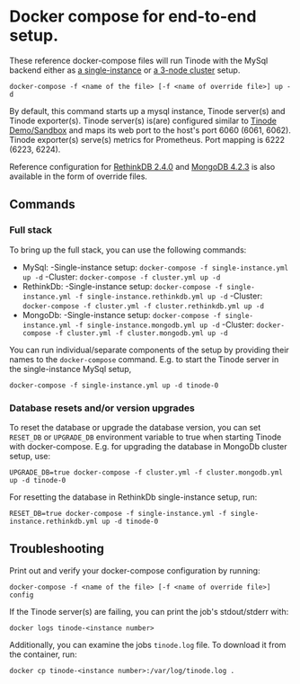 # Docker compose for end-to-end setup.

These reference docker-compose files will run Tinode with the MySql backend either as [a single-instance](single-instance.yml) or [a 3-node cluster](cluster.yml) setup.

```
docker-compose -f <name of the file> [-f <name of override file>] up -d
```

By default, this command starts up a mysql instance, Tinode server(s) and Tinode exporter(s).
Tinode server(s) is(are) configured similar to [Tinode Demo/Sandbox](../../README.md#demosandbox) and
maps its web port to the host's port 6060 (6061, 6062).
Tinode exporter(s) serve(s) metrics for Prometheus. Port mapping is 6222 (6223, 6224).

Reference configuration for [RethinkDB 2.4.0](https://hub.docker.com/_/rethinkdb?tab=tags) and [MongoDB 4.2.3](https://hub.docker.com/_/mongo?tab=tags) is also available
in the form of override files.

## Commands

### Full stack
To bring up the full stack, you can use the following commands:
* MySql:
-Single-instance setup: `docker-compose -f single-instance.yml up -d`
-Cluster: `docker-compose -f cluster.yml up -d`
* RethinkDb:
-Single-instance setup: `docker-compose -f single-instance.yml -f single-instance.rethinkdb.yml up -d`
-Cluster: `docker-compose -f cluster.yml -f cluster.rethinkdb.yml up -d`
* MongoDb:
-Single-instance setup: `docker-compose -f single-instance.yml -f single-instance.mongodb.yml up -d`
-Cluster: `docker-compose -f cluster.yml -f cluster.mongodb.yml up -d`

You can run individual/separate components of the setup by providing their names to the `docker-compose` command.
E.g. to start the Tinode server in the single-instance MySql setup,
```
docker-compose -f single-instance.yml up -d tinode-0
```

### Database resets and/or version upgrades
To reset the database or upgrade the database version, you can set `RESET_DB` or `UPGRADE_DB` environment variable to true when starting Tinode with docker-compose.
E.g. for upgrading the database in MongoDb cluster setup, use:
```
UPGRADE_DB=true docker-compose -f cluster.yml -f cluster.mongodb.yml up -d tinode-0
```

For resetting the database in RethinkDb single-instance setup, run:
```
RESET_DB=true docker-compose -f single-instance.yml -f single-instance.rethinkdb.yml up -d tinode-0
```

## Troubleshooting
Print out and verify your docker-compose configuration by running:
```
docker-compose -f <name of the file> [-f <name of override file>] config
```

If the Tinode server(s) are failing, you can print the job's stdout/stderr with:
```
docker logs tinode-<instance number>
```

Additionally, you can examine the jobs `tinode.log` file. To download it from the container, run:
```
docker cp tinode-<instance number>:/var/log/tinode.log .
```

